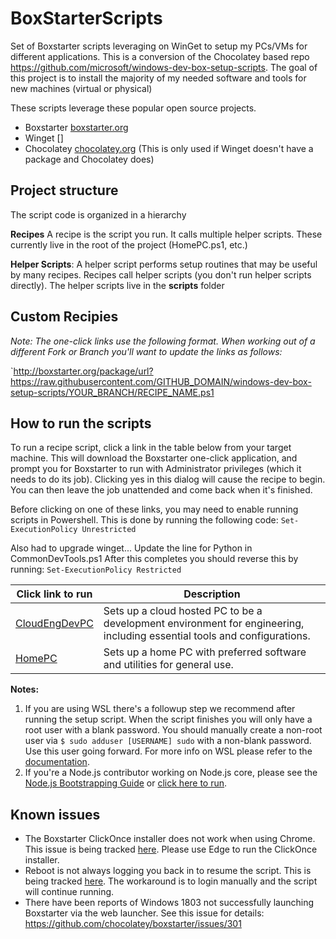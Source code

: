 # BoxStarterScripts
Set of Boxstarter scripts leveraging on WinGet to setup my PCs/VMs for different applications.  This is a conversion of the Chocolatey based repo https://github.com/microsoft/windows-dev-box-setup-scripts.  The goal of this project is to install the majority of my needed software and tools for new machines (virtual or physical)

These scripts leverage these popular open source projects.
- Boxstarter [boxstarter.org](http://boxstarter.org)
- Winget []
- Chocolatey [chocolatey.org](http://chocolatey.org)  (This is only used if Winget doesn't have a package and Chocolatey does)

## Project structure
The script code is organized in a hierarchy

**Recipes**
A recipe is the script you run.  It calls multiple helper scripts.  These currently live in the root of the project (HomePC.ps1, etc.) 

**Helper Scripts**: A helper script performs setup routines that may be useful by many recipes. Recipes call helper scripts (you don't run helper scripts directly).  The helper scripts live in the **scripts** folder


## Custom Recipies
*Note: The one-click links use the following format.  When working out of a different Fork or Branch you'll want to update the links as follows:*

`http://boxstarter.org/package/url?https://raw.githubusercontent.com/GITHUB_DOMAIN/windows-dev-box-setup-scripts/YOUR_BRANCH/RECIPE_NAME.ps1

## How to run the scripts
To run a recipe script, click a link in the table below from your target machine. This will download the Boxstarter one-click application, and prompt you for Boxstarter to run with Administrator privileges (which it needs to do its job). Clicking yes in this dialog will cause the recipe to begin. You can then leave the job unattended and come back when it's finished.

Before clicking on one of these links, you may need to enable running scripts in Powershell.  This is done by running the following code:
```Set-ExecutionPolicy Unrestricted```

Also had to upgrade winget...
Update the line for Python in CommonDevTools.ps1
After this completes you should reverse this by running:
```Set-ExecutionPolicy Restricted```

|Click link to run  |Description  |
|-------------------|-------------|
|<a href='http://boxstarter.org/package/url?https://raw.githubusercontent.com/GeekDougle/BoxStarterScripts/main/CloudEngDevPC.ps1'>CloudEngDevPC</a> | Sets up a cloud hosted PC to be a development environment for engineering, including essential tools and configurations. |
|<a href='http://boxstarter.org/package/url?https://raw.githubusercontent.com/GeekDougle/BoxStarterScripts/main/HomePC.ps1'>HomePC</a> | Sets up a home PC with preferred software and utilities for general use. |

**Notes:**  
1. If you are using WSL there's a followup step we recommend after running the setup script.  When the script finishes you will only have a root user with a blank password. You should  manually create a non-root user via `$ sudo adduser [USERNAME] sudo` 
with a non-blank password. Use this user going forward. For more info on WSL please refer to the [documentation](https://docs.microsoft.com/en-us/windows/wsl/about).
2. If you're a Node.js contributor working on Node.js core, please see the [Node.js Bootstrapping Guide](https://github.com/nodejs/node/tree/master/tools/bootstrap) or [click here to run](http://boxstarter.org/package/nr/url?https://raw.githubusercontent.com/nodejs/node/master/tools/bootstrap/windows_boxstarter).

## Known issues
- The Boxstarter ClickOnce installer does not work when using Chrome.  This issue is being tracked [here](https://github.com/chocolatey/boxstarter/issues/345). Please use Edge to run the ClickOnce installer.
- Reboot is not always logging you back in to resume the script.  This is being tracked [here](https://github.com/chocolatey/boxstarter/issues/318).  The workaround is to login manually and the script will continue running. 
- There have been reports of Windows 1803 not successfully launching Boxstarter via the web launcher. See this issue for details: https://github.com/chocolatey/boxstarter/issues/301
